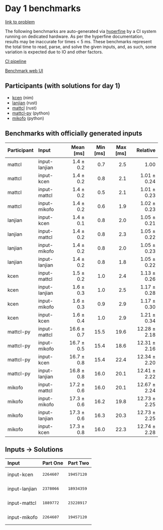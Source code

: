 # Day 1 benchmarks

[link to problem](https://adventofcode.com/2024/day/1)

The following benchmarks are auto-generated via
[hyperfine](https://github.com/sharkdp/hyperfine) by a CI system running on
dedicated hardware. As per the hyperfine documentation, results may be
inaccurate for times < 5 ms. These benchmarks represent the total time to read,
parse, and solve the given inputs, and, as such, some variation is expected due
to IO and other factors.

[CI pipeline](http://ci.papercode.net:8080/teams/main/pipelines/aoc2024)

[Benchmark web UI](https://aoc.ancalagon.black)


## Participants (with solutions for day 1)

- [kcen](https://github.com/kcen/aoc2024) (nim)
- [lanjian](https://github.com/lanjian/aoc-2024) (rust)
- [mattcl](https://github.com/mattcl/aoc2024) (rust)
- [mattcl-py](https://github.com/mattcl/aoc2024-py) (python)
- [mikofo](https://github.com/mikofo/aoc2024) (python)


## Benchmarks with officially generated inputs

| Participant | Input | Mean [ms] | Min [ms] | Max [ms] | Relative |
|:---|:---|---:|---:|---:|---:|
| mattcl | input-lanjian | 1.4 ± 0.2 | 0.7 | 2.5 | 1.00 |
| mattcl | input-kcen | 1.4 ± 0.2 | 0.8 | 2.1 | 1.01 ± 0.24 |
| mattcl | input-mattcl | 1.4 ± 0.2 | 0.5 | 2.1 | 1.01 ± 0.23 |
| mattcl | input-mikofo | 1.4 ± 0.2 | 0.6 | 1.9 | 1.02 ± 0.23 |
| lanjian | input-kcen | 1.4 ± 0.1 | 0.8 | 2.0 | 1.05 ± 0.21 |
| lanjian | input-mattcl | 1.4 ± 0.2 | 0.8 | 2.3 | 1.05 ± 0.22 |
| lanjian | input-mikofo | 1.4 ± 0.2 | 0.8 | 2.0 | 1.05 ± 0.23 |
| lanjian | input-lanjian | 1.4 ± 0.2 | 0.8 | 1.8 | 1.05 ± 0.22 |
| kcen | input-mattcl | 1.5 ± 0.2 | 1.0 | 2.4 | 1.13 ± 0.26 |
| kcen | input-lanjian | 1.6 ± 0.3 | 1.0 | 2.5 | 1.17 ± 0.28 |
| kcen | input-mikofo | 1.6 ± 0.3 | 0.9 | 2.9 | 1.17 ± 0.30 |
| kcen | input-kcen | 1.6 ± 0.4 | 1.0 | 2.9 | 1.21 ± 0.34 |
| mattcl-py | input-mattcl | 16.6 ± 0.7 | 15.5 | 19.6 | 12.28 ± 2.18 |
| mattcl-py | input-mikofo | 16.7 ± 0.5 | 15.4 | 18.6 | 12.31 ± 2.16 |
| mattcl-py | input-kcen | 16.7 ± 0.8 | 15.4 | 22.4 | 12.34 ± 2.20 |
| mattcl-py | input-lanjian | 16.8 ± 0.8 | 16.0 | 20.1 | 12.41 ± 2.22 |
| mikofo | input-mattcl | 17.2 ± 0.6 | 16.0 | 20.1 | 12.67 ± 2.24 |
| mikofo | input-mikofo | 17.3 ± 0.6 | 16.2 | 19.8 | 12.73 ± 2.25 |
| mikofo | input-lanjian | 17.3 ± 0.6 | 16.3 | 20.3 | 12.73 ± 2.25 |
| mikofo | input-kcen | 17.3 ± 0.8 | 16.0 | 22.3 | 12.74 ± 2.28 |


## Inputs -> Solutions

| Input | Part One | Part Two |
|:---|:---|:---|
|input-kcen|<pre>2264607</pre>|<pre>19457120</pre>|
|input-lanjian|<pre>2378066</pre>|<pre>18934359</pre>|
|input-mattcl|<pre>1889772</pre>|<pre>23228917</pre>|
|input-mikofo|<pre>2264607</pre>|<pre>19457120</pre>|